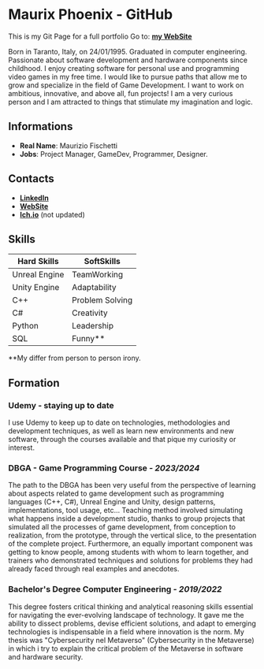 # Maurix Phoenix - GitHub

This is my Git Page for a full portfolio Go to: **[my WebSite](https://sites.google.com/view/mauriziofischetti/about-me)**

Born in Taranto, Italy, on 24/01/1995. Graduated in computer engineering. Passionate about software development and hardware components since childhood. I enjoy creating software for personal use and programming video games in my free time. I would like to pursue paths that allow me to grow and specialize in the field of Game Development. I want to work on ambitious, innovative, and above all, fun projects! I am a very curious person and I am attracted to things that stimulate my imagination and logic.

## Informations
- **Real Name**: Maurizio Fischetti
- **Jobs**: Project Manager, GameDev, Programmer, Designer.

## Contacts
- **[LinkedIn](https://www.linkedin.com/in/maurizio-fischetti-b40a45245/)**
- **[WebSite](https://maurix-phoenix.github.io/)**
- **[Ich.io](https://maurix-phoenix.itch.io/)** (not updated)

## Skills

|Hard Skills | SoftSkills|
|------------|-----------|
|Unreal Engine|TeamWorking|
|Unity Engine |Adaptability |
|C++ |Problem Solving|
|C# |Creativity|
|Python |Leadership|
|SQL|Funny**|

**My differ from person to person irony.

## Formation

### **Udemy - staying up to date**
I use Udemy to keep up to date on technologies, methodologies and development techniques, as well as learn new environments and new software, through the courses available and that pique my curiosity or interest.

### **DBGA - Game Programming Course** _- 2023/2024_
The path to the DBGA has been very useful from the perspective of learning about aspects related to game development such as programming languages (C++, C#), Unreal Engine and Unity, design patterns, implementations, tool usage, etc... Teaching method involved simulating what happens inside a development studio, thanks to group projects that simulated all the processes of game development, from conception to realization, from the prototype, through the vertical slice, to the presentation of the complete project. Furthermore, an equally important component was getting to know people, among students with whom to learn together, and trainers who demonstrated techniques and solutions for problems they had already faced through real examples and anecdotes.

### **Bachelor's Degree Computer Engineering** _- 2019/2022_
This degree fosters critical thinking and analytical reasoning skills essential for navigating the ever-evolving landscape of technology. It gave me the ability to dissect problems, devise efficient solutions, and adapt to emerging technologies is indispensable in a field where innovation is the norm. My thesis was "Cybersecurity nel Metaverso" (Cybersecurity in the Metaverse) in which i try to explain the critical problem of the Metaverse in software and hardware security.
